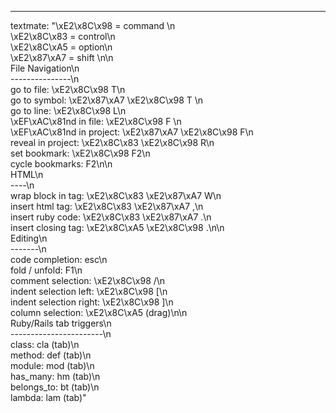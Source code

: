 --- 
textmate: "\xE2\x8C\x98 = command \n\
  \xE2\x8C\x83 = control\n\
  \xE2\x8C\xA5 = option\n\
  \xE2\x87\xA7 = shift \n\n\
  File Navigation\n\
  ---------------\n\
  go to file:            \xE2\x8C\x98 T\n\
  go to symbol:        \xE2\x87\xA7 \xE2\x8C\x98 T \n\
  go to line:            \xE2\x8C\x98 L\n\
  \xEF\xAC\x81nd in file:           \xE2\x8C\x98 F  \n\
  \xEF\xAC\x81nd in project:      \xE2\x87\xA7 \xE2\x8C\x98 F\n\
  reveal in project:   \xE2\x8C\x83 \xE2\x8C\x98 R\n\
  set bookmark:          \xE2\x8C\x98 F2\n\
  cycle bookmarks:         F2\n\n\
  HTML\n\
  ----\n\
  wrap block in tag:   \xE2\x8C\x83 \xE2\x87\xA7 W\n\
  insert html tag:     \xE2\x8C\x83 \xE2\x87\xA7 ,\n\
  insert ruby code:    \xE2\x8C\x83 \xE2\x87\xA7 .\n\
  insert closing tag:  \xE2\x8C\xA5 \xE2\x8C\x98 .\n\n\
  Editing\n\
  -------\n\
  code completion:          esc\n\
  fold / unfold:            F1\n\
  comment selection:      \xE2\x8C\x98 /\n\
  indent selection left:  \xE2\x8C\x98 [\n\
  indent selection right: \xE2\x8C\x98 ]\n\
  column selection:       \xE2\x8C\xA5 (drag)\n\n\
  Ruby/Rails tab triggers\n\
  -----------------------\n\
  class: cla (tab)\n\
  method: def (tab)\n\
  module: mod (tab)\n\
  has_many: hm (tab)\n\
  belongs_to: bt (tab)\n\
  lambda: lam (tab)"
